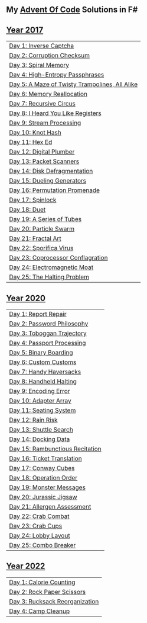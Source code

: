 ## My [Advent Of Code](https://adventofcode.com/) Solutions in F#

## [Year 2017](./2017)
| |
| - |
| [Day 1: Inverse Captcha](./2017/day1.fsx) |
| [Day 2: Corruption Checksum](./2017/day2.fsx) |
| [Day 3: Spiral Memory](./2017/day3.fsx) |
| [Day 4: High-Entropy Passphrases](./2017/day4.fsx) |
| [Day 5: A Maze of Twisty Trampolines, All Alike](./2017/day5.fsx) |
| [Day 6: Memory Reallocation](./2017/day6.fsx) |
| [Day 7: Recursive Circus](./2017/day7.fsx) |
| [Day 8: I Heard You Like Registers](./2017/day8.fsx) |
| [Day 9: Stream Processing](./2017/day9.fsx) |
| [Day 10: Knot Hash](./2017/day10.fsx) |
| [Day 11: Hex Ed](./2017/day11.fsx) |
| [Day 12: Digital Plumber](./2017/day12.fsx) |
| [Day 13: Packet Scanners](./2017/day13.fsx) |
| [Day 14: Disk Defragmentation](./2017/day14.fsx) |
| [Day 15: Dueling Generators](./2017/day15.fsx) |
| [Day 16: Permutation Promenade](./2017/day16.fsx) |
| [Day 17: Spinlock](./2017/day17.fsx) |
| [Day 18: Duet](./2017/day18.fsx) |
| [Day 19: A Series of Tubes](./2017/day19.fsx) |
| [Day 20: Particle Swarm](./2017/day20.fsx)|
| [Day 21: Fractal Art](./2017/day21.fsx)|
| [Day 22: Sporifica Virus](./2017/day22.fsx)|
| [Day 23: Coprocessor Conflagration](./2017/day23.fsx)|
| [Day 24: Electromagnetic Moat](./2017/day24.fsx)|
| [Day 25: The Halting Problem](./2017/day25.fsx)|  

  

## [Year 2020](./2020)
| |
| - |
| [Day 1: Report Repair](./2020/day1.fsx) |
| [Day 2: Password Philosophy](./2020/day2.fsx) |
| [Day 3: Toboggan Trajectory](./2020/day3.fsx) |
| [Day 4: Passport Processing](./2020/day4.fsx) |
| [Day 5: Binary Boarding](./2020/day5.fsx) |
| [Day 6: Custom Customs](./2020/day6.fsx) |
| [Day 7: Handy Haversacks](./2020/day7.fsx) |
| [Day 8: Handheld Halting](./2020/day8.fsx) |
| [Day 9: Encoding Error](./2020/day9.fsx) |
| [Day 10: Adapter Array](./2020/day10.fsx) |
| [Day 11: Seating System](./2020/day11.fsx) |
| [Day 12: Rain Risk](./2020/day12.fsx) |
| [Day 13: Shuttle Search](./2020/day13.fsx) |
| [Day 14: Docking Data](./2020/day14.fsx) |
| [Day 15: Rambunctious Recitation](./2020/day15.fsx) |
| [Day 16: Ticket Translation](./2020/day16.fsx) |
| [Day 17: Conway Cubes](./2020/day17.fsx) |
| [Day 18: Operation Order](./2020/day18.fsx) |
| [Day 19: Monster Messages](./2020/day19.fsx) |
| [Day 20: Jurassic Jigsaw](./2020/day20.fsx) |
| [Day 21: Allergen Assessment](./2020/day21.fsx) |
| [Day 22: Crab Combat](./2020/day22.fsx) |
| [Day 23: Crab Cups](./2020/day23.fsx) |
| [Day 24: Lobby Layout](./2020/day24.fsx) |
| [Day 25: Combo Breaker](./2020/day25.fsx) |

## [Year 2022](./2022)
| |
| - |
| [Day 1: Calorie Counting](./2022/day1.fsx) |
| [Day 2: Rock Paper Scissors](./2022/day2.fsx) |
| [Day 3: Rucksack Reorganization](./2022/day3.fsx) |
| [Day 4: Camp Cleanup](./2022/day4.fsx) |